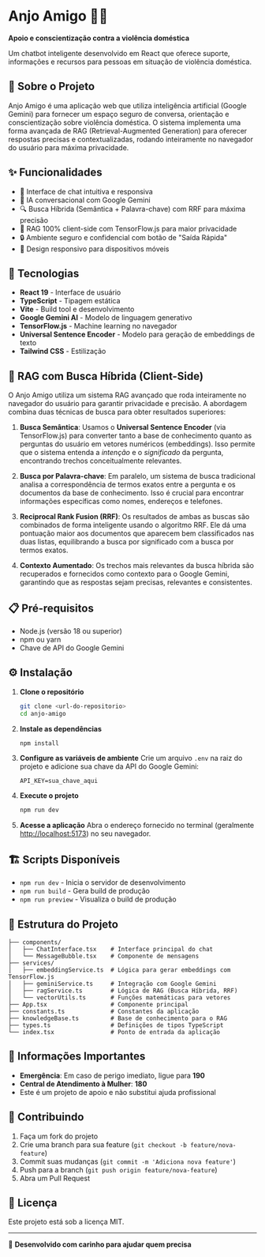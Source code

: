 # Anjo Amigo 🤖💜

**Apoio e conscientização contra a violência doméstica**

Um chatbot inteligente desenvolvido em React que oferece suporte, informações e recursos para pessoas em situação de violência doméstica.

## 🎯 Sobre o Projeto

Anjo Amigo é uma aplicação web que utiliza inteligência artificial (Google Gemini) para fornecer um espaço seguro de conversa, orientação e conscientização sobre violência doméstica. O sistema implementa uma forma avançada de RAG (Retrieval-Augmented Generation) para oferecer respostas precisas e contextualizadas, rodando inteiramente no navegador do usuário para máxima privacidade.

## ✨ Funcionalidades

- 💬 Interface de chat intuitiva e responsiva
- 🧠 IA conversacional com Google Gemini
- 🔍 Busca Híbrida (Semântica + Palavra-chave) com RRF para máxima precisão
- 🚀 RAG 100% client-side com TensorFlow.js para maior privacidade
- 🔒 Ambiente seguro e confidencial com botão de "Saída Rápida"
- 📱 Design responsivo para dispositivos móveis

## 🚀 Tecnologias

- **React 19** - Interface de usuário
- **TypeScript** - Tipagem estática
- **Vite** - Build tool e desenvolvimento
- **Google Gemini AI** - Modelo de linguagem generativo
- **TensorFlow.js** - Machine learning no navegador
- **Universal Sentence Encoder** - Modelo para geração de embeddings de texto
- **Tailwind CSS** - Estilização

## 🧠 RAG com Busca Híbrida (Client-Side)
O Anjo Amigo utiliza um sistema RAG avançado que roda inteiramente no navegador do usuário para garantir privacidade e precisão. A abordagem combina duas técnicas de busca para obter resultados superiores:

1.  **Busca Semântica**: Usamos o **Universal Sentence Encoder** (via TensorFlow.js) para converter tanto a base de conhecimento quanto as perguntas do usuário em vetores numéricos (embeddings). Isso permite que o sistema entenda a *intenção* e o *significado* da pergunta, encontrando trechos conceitualmente relevantes.

2.  **Busca por Palavra-chave**: Em paralelo, um sistema de busca tradicional analisa a correspondência de termos exatos entre a pergunta e os documentos da base de conhecimento. Isso é crucial para encontrar informações específicas como nomes, endereços e telefones.

3.  **Reciprocal Rank Fusion (RRF)**: Os resultados de ambas as buscas são combinados de forma inteligente usando o algoritmo RRF. Ele dá uma pontuação maior aos documentos que aparecem bem classificados nas duas listas, equilibrando a busca por significado com a busca por termos exatos.

4.  **Contexto Aumentado**: Os trechos mais relevantes da busca híbrida são recuperados e fornecidos como contexto para o Google Gemini, garantindo que as respostas sejam precisas, relevantes e consistentes.

## 📋 Pré-requisitos

- Node.js (versão 18 ou superior)
- npm ou yarn
- Chave de API do Google Gemini

## ⚙️ Instalação

1. **Clone o repositório**
   ```bash
   git clone <url-do-repositorio>
   cd anjo-amigo
   ```

2. **Instale as dependências**
   ```bash
   npm install
   ```

3. **Configure as variáveis de ambiente**
   Crie um arquivo `.env` na raiz do projeto e adicione sua chave da API do Google Gemini:
   ```
   API_KEY=sua_chave_aqui
   ```

4. **Execute o projeto**
   ```bash
   npm run dev
   ```

5. **Acesse a aplicação**
   Abra o endereço fornecido no terminal (geralmente [http://localhost:5173](http://localhost:5173)) no seu navegador.

## 🏗️ Scripts Disponíveis

- `npm run dev` - Inicia o servidor de desenvolvimento
- `npm run build` - Gera build de produção
- `npm run preview` - Visualiza o build de produção

## 📁 Estrutura do Projeto

```
├── components/
│   ├── ChatInterface.tsx    # Interface principal do chat
│   └── MessageBubble.tsx    # Componente de mensagens
├── services/
│   ├── embeddingService.ts  # Lógica para gerar embeddings com TensorFlow.js
│   ├── geminiService.ts     # Integração com Google Gemini
│   ├── ragService.ts        # Lógica de RAG (Busca Híbrida, RRF)
│   └── vectorUtils.ts       # Funções matemáticas para vetores
├── App.tsx                  # Componente principal
├── constants.ts             # Constantes da aplicação
├── knowledgeBase.ts         # Base de conhecimento para o RAG
├── types.ts                 # Definições de tipos TypeScript
└── index.tsx                # Ponto de entrada da aplicação
```

## 🚨 Informações Importantes

- **Emergência**: Em caso de perigo imediato, ligue para **190**
- **Central de Atendimento à Mulher**: **180**
- Este é um projeto de apoio e não substitui ajuda profissional

## 🤝 Contribuindo

1. Faça um fork do projeto
2. Crie uma branch para sua feature (`git checkout -b feature/nova-feature`)
3. Commit suas mudanças (`git commit -m 'Adiciona nova feature'`)
4. Push para a branch (`git push origin feature/nova-feature`)
5. Abra um Pull Request

## 📄 Licença

Este projeto está sob a licença MIT.

---

💜 **Desenvolvido com carinho para ajudar quem precisa**